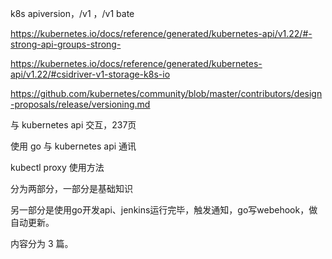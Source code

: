 k8s apiversion，/v1 ，/v1 bate

https://kubernetes.io/docs/reference/generated/kubernetes-api/v1.22/#-strong-api-groups-strong-

 https://kubernetes.io/docs/reference/generated/kubernetes-api/v1.22/#csidriver-v1-storage-k8s-io

https://github.com/kubernetes/community/blob/master/contributors/design-proposals/release/versioning.md

与 kubernetes api 交互，237页

使用 go 与 kubernetes api 通讯

kubectl proxy 使用方法





分为两部分，一部分是基础知识

另一部分是使用go开发api、jenkins运行完毕，触发通知，go写webehook，做自动更新。



内容分为 3 篇。

